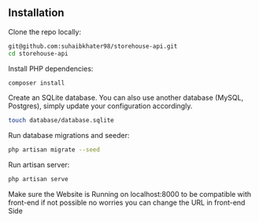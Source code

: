 ## Installation

Clone the repo locally:

```sh
git@github.com:suhaibkhater98/storehouse-api.git
cd storehouse-api
```

Install PHP dependencies:

```sh
composer install
```


Create an SQLite database. You can also use another database (MySQL, Postgres), simply update your configuration accordingly.

```sh
touch database/database.sqlite
```

Run database migrations and seeder:

```sh
php artisan migrate --seed
```

Run artisan server:

```sh
php artisan serve
```

Make sure the Website is Running on localhost:8000 to be compatible with front-end
if not possible no worries you can change the URL in front-end Side
